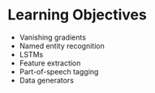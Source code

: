 # Learning Objectives

* Vanishing gradients
* Named entity recognition
* LSTMs
* Feature extraction
* Part-of-speech tagging
* Data generators